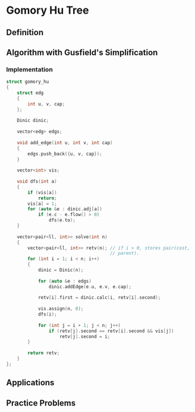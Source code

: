# Gomory Hu Tree


## Definition



## Algorithm with Gusfield's Simplification


### Implementation


```{.cpp file=gomoryhu}
struct gomory_hu
{
	struct edg
	{
		int u, v, cap;
	};
 
    Dinic dinic;
 
	vector<edg> edgs;
 
	void add_edge(int u, int v, int cap)
	{
		edgs.push_back({u, v, cap});
	}
 
	vector<int> vis;
 
	void dfs(int a)
	{
		if (vis[a])
			return;
		vis[a] = 1;
		for (auto &e : dinic.adj[a])
			if (e.c - e.flow() > 0)
				dfs(e.to);
	}
 
	vector<pair<ll, int>> solve(int n) 
	{					   
		vector<pair<ll, int>> retv(n); // if i > 0, stores pair(cost, 
									   // parent).
		for (int i = 1; i < n; i++)
		{
            dinic = Dinic(n);
 
			for (auto &e : edgs)
				dinic.addEdge(e.u, e.v, e.cap);
    
			retv[i].first = dinic.calc(i, retv[i].second);
			
			vis.assign(n, 0);
			dfs(i);
 
			for (int j = i + 1; j < n; j++)
				if (retv[j].second == retv[i].second && vis[j])
					retv[j].second = i;
		}
 
		return retv;
	}
};
```

## Applications


## Practice Problems

